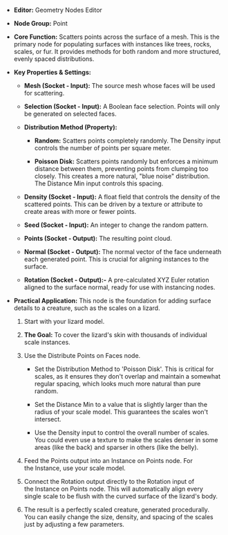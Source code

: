 - **Editor:** Geometry Nodes Editor
    
- **Node Group:** Point
    
- **Core Function:** Scatters points across the surface of a mesh. This is the primary node for populating surfaces with instances like trees, rocks, scales, or fur. It provides methods for both random and more structured, evenly spaced distributions.
    
- **Key Properties & Settings:**
    
    - **Mesh (Socket - Input):** The source mesh whose faces will be used for scattering.
        
    - **Selection (Socket - Input):** A Boolean face selection. Points will only be generated on selected faces.
        
    - **Distribution Method (Property):**
        
        - **Random:** Scatters points completely randomly. The Density input controls the number of points per square meter.
            
        - **Poisson Disk:** Scatters points randomly but enforces a minimum distance between them, preventing points from clumping too closely. This creates a more natural, "blue noise" distribution. The Distance Min input controls this spacing.
            
    - **Density (Socket - Input):** A float field that controls the density of the scattered points. This can be driven by a texture or attribute to create areas with more or fewer points.
        
    - **Seed (Socket - Input):** An integer to change the random pattern.
        
    - **Points (Socket - Output):** The resulting point cloud.
        
    - **Normal (Socket - Output):** The normal vector of the face underneath each generated point. This is crucial for aligning instances to the surface.
        
    - **Rotation (Socket - Output):-** A pre-calculated XYZ Euler rotation aligned to the surface normal, ready for use with instancing nodes.
        
- **Practical Application:** This node is the foundation for adding surface details to a creature, such as the scales on a lizard.
    
    1. Start with your lizard model.
        
    2. **The Goal:** To cover the lizard's skin with thousands of individual scale instances.
        
    3. Use the Distribute Points on Faces node.
        
        - Set the Distribution Method to 'Poisson Disk'. This is critical for scales, as it ensures they don't overlap and maintain a somewhat regular spacing, which looks much more natural than pure random.
            
        - Set the Distance Min to a value that is slightly larger than the radius of your scale model. This guarantees the scales won't intersect.
            
        - Use the Density input to control the overall number of scales. You could even use a texture to make the scales denser in some areas (like the back) and sparser in others (like the belly).
            
    4. Feed the Points output into an Instance on Points node. For the Instance, use your scale model.
        
    5. Connect the Rotation output directly to the Rotation input of the Instance on Points node. This will automatically align every single scale to be flush with the curved surface of the lizard's body.
        
    6. The result is a perfectly scaled creature, generated procedurally. You can easily change the size, density, and spacing of the scales just by adjusting a few parameters.